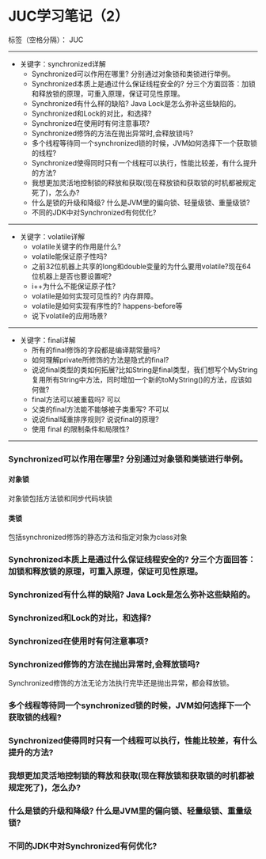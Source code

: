﻿# JUC学习笔记（2）

标签（空格分隔）： JUC

---

- 关键字：synchronized详解
    - Synchronized可以作用在哪里? 分别通过对象锁和类锁进行举例。
    - Synchronized本质上是通过什么保证线程安全的? 分三个方面回答：加锁和释放锁的原理，可重入原理，保证可见性原理。
    - Synchronized有什么样的缺陷?  Java Lock是怎么弥补这些缺陷的。
    - Synchronized和Lock的对比，和选择?
    - Synchronized在使用时有何注意事项?
    - Synchronized修饰的方法在抛出异常时,会释放锁吗?
    - 多个线程等待同一个synchronized锁的时候，JVM如何选择下一个获取锁的线程? 
    - Synchronized使得同时只有一个线程可以执行，性能比较差，有什么提升的方法? 
    - 我想更加灵活地控制锁的释放和获取(现在释放锁和获取锁的时机都被规定死了)，怎么办? 
    - 什么是锁的升级和降级? 什么是JVM里的偏向锁、轻量级锁、重量级锁?
    - 不同的JDK中对Synchronized有何优化?

---
- 关键字：volatile详解
    - volatile关键字的作用是什么? 
    - volatile能保证原子性吗?
    - 之前32位机器上共享的long和double变量的为什么要用volatile?现在64位机器上是否也要设置呢? 
    - i++为什么不能保证原子性? 
    - volatile是如何实现可见性的?  内存屏障。 
    - volatile是如何实现有序性的?  happens-before等
    - 说下volatile的应用场景?
    
---

- 关键字：final详解
    - 所有的final修饰的字段都是编译期常量吗?
    - 如何理解private所修饰的方法是隐式的final?
    - 说说final类型的类如何拓展?比如String是final类型，我们想写个MyString复用所有String中方法，同时增加一个新的toMyString()的方法，应该如何做? 
    - final方法可以被重载吗? 可以
    - 父类的final方法能不能够被子类重写? 不可以
    - 说说final域重排序规则? 说说final的原理? 
    - 使用 final 的限制条件和局限性?

---

### Synchronized可以作用在哪里? 分别通过对象锁和类锁进行举例。
#### 对象锁
对象锁包括方法锁和同步代码块锁
#### 类锁
包括synchronized修饰的静态方法和指定对象为class对象
### Synchronized本质上是通过什么保证线程安全的? 分三个方面回答：加锁和释放锁的原理，可重入原理，保证可见性原理。
### Synchronized有什么样的缺陷?  Java Lock是怎么弥补这些缺陷的。
### Synchronized和Lock的对比，和选择?
### Synchronized在使用时有何注意事项?
### Synchronized修饰的方法在抛出异常时,会释放锁吗?
Synchronized修饰的方法无论方法执行完毕还是抛出异常，都会释放锁。
### 多个线程等待同一个synchronized锁的时候，JVM如何选择下一个获取锁的线程? 
### Synchronized使得同时只有一个线程可以执行，性能比较差，有什么提升的方法? 
### 我想更加灵活地控制锁的释放和获取(现在释放锁和获取锁的时机都被规定死了)，怎么办? 
### 什么是锁的升级和降级? 什么是JVM里的偏向锁、轻量级锁、重量级锁?
### 不同的JDK中对Synchronized有何优化?

    



